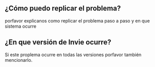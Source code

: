 ## ¿Cómo puedo replicar el problema?
porfavor explicanos como replicar el problema paso a paso y en que sistema ocurre
## ¿En que versión de Invie ocurre?
Si este proplema ocurre en todas las versiones porfavor también mencionarlo.
